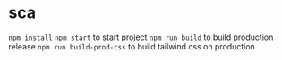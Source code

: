 # sca

`npm install`
`npm start` to start project
`npm run build` to build production release
`npm run build-prod-css` to build tailwind css on production

